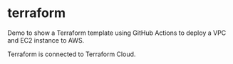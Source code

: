 # terraform

Demo to show a Terraform template using GitHub Actions to deploy a VPC and EC2 instance to AWS.

Terraform is connected to Terraform Cloud.
